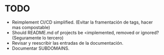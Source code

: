 # TODO
- Reimplement CI/CD simplified. (Evitar la framentación de tags, hacer mas compostable)
- Should README.md of projects be <implemented, removed or ignored? (Seguramente lo tercero)
- Revisar y reescribir las entradas de la documentación.
- Documentar SUBDOMAINS.